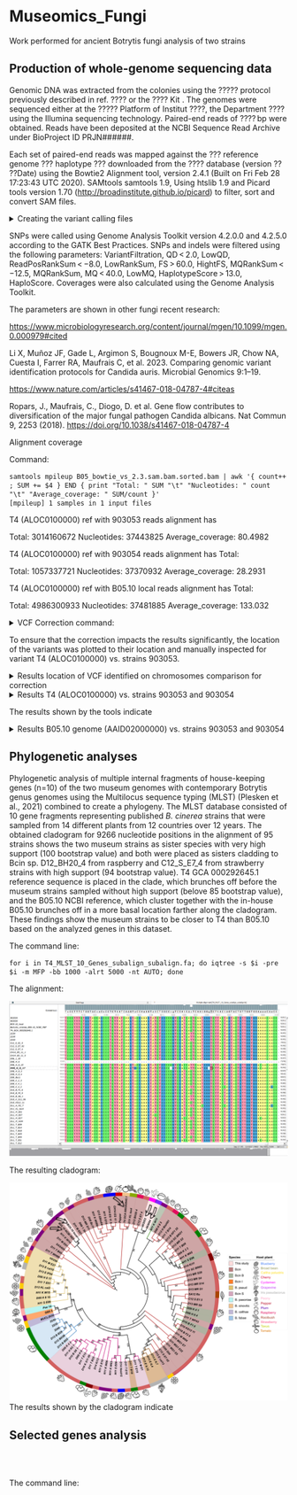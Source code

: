 # Museomics_Fungi
Work performed for ancient Botrytis fungi analysis of two strains

## Production of whole-genome sequencing data

Genomic DNA was extracted from the colonies using the ????? protocol previously described in ref. ???? or the ???? Kit . The genomes were sequenced either at the ????? Platform of Institut ????, the Department ???? using the Illumina sequencing technology. Paired-end reads of ???? bp were obtained. Reads have been deposited at the NCBI Sequence Read Archive under BioProject ID PRJN######.

Each set of paired-end reads was mapped against the ??? reference genome ??? haplotype ???  downloaded from the ???? database (version ?? ??Date) using the Bowtie2 Alignment tool, version 2.4.1 (Built on Fri Feb 28 17:23:43 UTC 2020). SAMtools samtools 1.9, Using htslib 1.9 and Picard tools version 1.70 (http://broadinstitute.github.io/picard) to filter, sort and convert SAM files. 



<details>
<summary>Creating the variant calling files</summary>



```
#!/usr/bin/


#MAPPING:
bowtie2-build B05_REF_normalized.fasta B05_REF_normalized.fasta;
#java -jar /root/Software/picard/build/libs/picard.jar  NormalizeFasta -I B05_REF.fasta -O B05_REF_normalized.fasta
#samtools faidx B05_REF_normalized.fasta
#java -jar /root/Software/picard/build/libs/picard.jar CreateSequenceDictionary -R /root/Desktop/Dagan_Fungi_reads/20210317_Re-Run/B05_REF_normalized.fasta -O /root/Desktop/Dagan_Fungi_reads/20210317_Re-Run/B05_REF_normalized.dict
bowtie2 -x B05_REF_normalized.fasta -U G2.4_S2_R1_001.fastq.gz.2.fq.gz,SAD_2.4_S8_R1_001.fastq.gz -S B05normalized_bowtie_vs_2.4.sam --no-unal -p 20;
bowtie2 -x B05_REF_normalized.fasta -U G2.3_S3_R1_001.fastq.gz.2.fq.gz,SAD_2.3_S9_R1_001.fastq.gz -S B05normalized_bowtie_vs_2.3.sam --no-unal -p 20;
bowtie2 -x B05_REF_normalized.fasta -U GBO5_S4_R1_001.fastq.gz.2.fq.gz,SAD_B05_S10_R1_001.fastq.gz -S B05normalized_bowtie_vs_GB05.sam --no-unal -p 20;
bowtie2 -x B05_REF_normalized.fasta -U G7B3_S5_R1_001.fastq.gz.2.fq.gz,SAD_7B3_S11_R1_001.fastq.gz -S B05normalized_bowtie_vs_7B.sam --no-unal -p 20;

#FORMAT SAM > BAM:
for i in B05normalized*.sam; do samtools view -S -b $i > $i.bam; samtools sort -@ 20 $i.bam -f $i.sorted.bam; samtools index $i.bam.sorted.bam; done
echo '\n';
echo '\n';
echo '\n';
#HaplotypeCaller(vcf):
for i in B05normalized*.sorted.bam;
do echo $i;
java -jar /root/Software/picard/build/libs/picard.jar ValidateSamFile -I $i -MODE SUMMARY;
java -jar /root/Software/picard/build/libs/picard.jar AddOrReplaceReadGroups -I $i -O $i.out.bam -RGID 4 -RGLB lib1 -RGPL illumina -RGPU unit1 -RGSM 20;
java -jar /root/Software/picard/build/libs/picard.jar ValidateSamFile -I $i.out.bam -MODE SUMMARY;
done
echo '\n';
echo '\n';
echo HaplotypeCaller;
echo '\n';
echo '\n';
for i in B05normalized*.out.bam; do samtools sort -@ 20 $i -f $i.sorted2.bam; samtools index $i.sorted2.bam;

/root/Software/gatk-4.2.0.0/gatk --java-options "-Xmx4g" HaplotypeCaller -R /root/Desktop/Dagan_Fungi_reads/20210317_Re-Run/B05_REF_normalized.fasta  -I $i.sorted2.bam -O /root/Desktop/Dagan_Fungi_reads/VCF_OUTPUT/$i.g.vcf.gz;
done

```
 </details>

SNPs were called using Genome Analysis Toolkit version 4.2.0.0 and 4.2.5.0 according to the GATK Best Practices. SNPs and indels were filtered using the following parameters: VariantFiltration, QD < 2.0, LowQD, ReadPosRankSum < −8.0, LowRankSum, FS > 60.0, HightFS, MQRankSum < −12.5, MQRankSum, MQ < 40.0, LowMQ, HaplotypeScore > 13.0, HaploScore. Coverages were also calculated using the Genome Analysis Toolkit.

The parameters are shown in other fungi recent research:

https://www.microbiologyresearch.org/content/journal/mgen/10.1099/mgen.0.000979#cited

Li X, Muñoz JF, Gade L, Argimon S, Bougnoux M-E, Bowers JR, Chow NA, Cuesta I, Farrer RA, Maufrais C, et al. 2023. Comparing genomic variant identification protocols for Candida auris. Microbial Genomics 9:1–19.

https://www.nature.com/articles/s41467-018-04787-4#citeas

Ropars, J., Maufrais, C., Diogo, D. et al. Gene flow contributes to diversification of the major fungal pathogen Candida albicans. Nat Commun 9, 2253 (2018). https://doi.org/10.1038/s41467-018-04787-4


Alignment coverage

Command:
```
samtools mpileup B05_bowtie_vs_2.3.sam.bam.sorted.bam | awk '{ count++ ; SUM += $4 } END { print "Total: " SUM "\t" "Nucleotides: " count "\t" "Average_coverage: " SUM/count }'
[mpileup] 1 samples in 1 input files
```

T4 (ALOC0100000) ref with 903053 reads alignment has 

Total: 3014160672       Nucleotides: 37443825   Average_coverage: 80.4982



T4 (ALOC0100000) ref with 903054 reads alignment has Total:

Total: 1057337721       Nucleotides: 37370932   Average_coverage: 28.2931


T4 (ALOC0100000) ref with B05.10 local reads alignment has Total:

Total: 4986300933       Nucleotides: 37481885   Average_coverage: 133.032


<details>
<summary>VCF Correction command:</summary>

```
gatk --java-options "-Xmx4g" VariantFiltration --reference T4_REF.fa --variant 054_T4.g.vcf.gz --filter-expression "QD < 2.0" --filter-name "SNP_QD" --filter-expression "FS > 60.0" --filter-name "SNP_FS" --filter-expression "SOR > 4.0" --filter-name "SNP_SOR" --filter-expression "MQ < 40.0" --filter-name "SNP_MQ" --filter-expression "MQRankSum < -12.5" --filter-name "SNP_MQRankSum" --filter-expression "ReadPosRankSum < -8.0" --filter-name "SNP_ReadPosRankSum" --output 054_T4.g.vcf.gz.RGsorted.HaplotypeCaller.all.snp.filtered.vcf.gz

gatk --java-options "-Xmx4g" SelectVariants --reference T4_REF.fa --variant 054_T4.g.vcf.gz.RGsorted.HaplotypeCaller.all.snp.filtered.vcf.gz -exclude-filtered --exclude-non-variants --output 054_T4.g.vcf.gz.RGsorted.HaplotypeCaller.all.snp.filtered.vcf.gz.pass.vcf.gz
Using GATK jar /usr/local/hurcs/gatk4/4.2.5.0/share/gatk4-4.2.5.0-0/gatk-package-4.2.5.0-local.jar

```
 </details>


To ensure that the correction impacts the results significantly, the location of the variants was plotted to their location and manually inspected for variant T4 (ALOC0100000) vs. strains 903053. 

<details>
<summary>Results location of VCF identified on chromosomes comparison for correction</summary>


```
Using Rplot https://www.bioinformatics.com.cn/plot_basic_SNP_density_by_CMplot_107_en

```

Plot of locations without correction:



Plot of locations with correction:

T4_vs_903054
![T4_vs_903054](https://github.com/KseniaJuravel/Ancient_Fungi/blob/main/VCF_output/T4_vs_903054/13f5f469b08a2ec5.png)

T4_vs_903053
![T4_vs_903053](https://github.com/KseniaJuravel/Ancient_Fungi/blob/main/VCF_output/T4_vs_903053/0b452b346e3a3e9c.png)

 </details>




<details>
<summary>Results T4 (ALOC0100000) vs. strains 903053 and 903054 </summary>

<details>
<summary>Tool #1 for VCF analysis - bcftools</summary>


Command:

```
bcftools stats                      054_T4.g.vcf.gz 053_T4.g.vcf.gz > joined_T4_2.3_vs_7B.stats.txt

plot-vcfstats                      joined_T4_2.3_vs_7B.stats.txt -p outdir_T4
```

Figure Total counts for indels and SNPs:

![](https://github.com/KseniaJuravel/Ancient_Fungi/blob/main/Figures%26Data/corrected_outdir_T4/venn_bars.snps.png)

More comparisons can be found in the folder. 


 </details>

 
<details>
<summary>Tool #2 for VCF analysis - vt peek</summary>


```
vt/vt peek 053_T4.g.vcf.gz.RGsorteer.all.snp.filtered.vcf.gz.pass.vcf.gz
peek v0.5

options:     input VCF file            053_T4.g.vcf.gz.RGsorteer.all.snp.filtered.vcf.gz.pass.vcf.gz


stats: no. of samples                     :          1
       no. of chromosomes                 :        118

       ========== Micro variants ==========

       no. of SNP                         :      67489
           2 alleles                      :           67484 (2.97) [50470/17014]
           3 alleles                      :               5 (0.67) [4/6]

       no. of INDEL                       :       3328
           2 alleles                      :            3312 (0.90) [1568/1744]
           3 alleles                      :              16 (0.23) [6/26]

       no. of SNP/INDEL                   :          5
           3 alleles                      :               5 (1.50) [3/2] (inf) [5/0]

       no. of micro variants              :      70822

       ++++++ Other useful categories +++++

        no. of complex substitutions      :          5
           3 alleles                      :               5 (1.50) [3/2] (inf) [5/0]


       ========= General summary ==========

       no. of VCF records                        :      70822
```

```
vt/vt peek 054_T4.g.vcf.gz.RGsorted.HaplotypeCaller.all.snp.filtered.vcf.gz.pass.vcf.gz
peek v0.5

options:     input VCF file            054_T4.g.vcf.gz.RGsorted.HaplotypeCaller.all.snp.filtered.vcf.gz.pass.vcf.gz


stats: no. of samples                     :          1
       no. of chromosomes                 :        118

       ========== Micro variants ==========

       no. of SNP                         :      89430
           2 alleles                      :           89424 (2.92) [66608/22816]
           3 alleles                      :               6 (0.33) [3/9]

       no. of INDEL                       :       4749
           2 alleles                      :            4724 (0.86) [2190/2534]
           3 alleles                      :              25 (0.79) [22/28]

       no. of SNP/INDEL                   :          1
           3 alleles                      :               1 (0.00) [0/1] (inf) [1/0]

       no. of micro variants              :      94180

       ++++++ Other useful categories +++++

        no. of complex substitutions      :          1
           3 alleles                      :               1 (0.00) [0/1] (inf) [1/0]


       ========= General summary ==========

       no. of VCF records                        :      94180
```

The following results represent the T4 (ALOC0100000) genome vs. the local B05 sequenced (1. no correction of parameters for the VCF output, 2. with correction):


```
(Not corrected HapplotypeCaller)
vt/vt peek B05_T4.g.vcf.gz
peek v0.5

options:     input VCF file            B05_T4.g.vcf.gz


stats: no. of samples                     :          1
       no. of chromosomes                 :        118

       ========== Micro variants ==========

       no. of SNP                         :     147695
           2 alleles                      :          147647 (2.66) [107267/40380]
           3 alleles                      :              48 (0.48) [31/65]

       no. of INDEL                       :      15900
           2 alleles                      :           15766 (0.90) [7475/8291]
           3 alleles                      :             134 (1.76) [171/97]

       no. of SNP/INDEL                   :         25
           3 alleles                      :              25 (0.92) [12/13] (1.00) [16/16]

       no. of micro variants              :     163620

       ++++++ Other useful categories +++++

        no. of complex substitutions      :         25
           3 alleles                      :              25 (0.92) [12/13] (1.00) [16/16]


       ========= General summary ==========

       no. of VCF records                        :     163620
```


```
(Corrected HapplotypeCaller)
vt/vt peek B05_T4.g.vcf.gz.RGsorted.HaplotypeCaller.all.snp.filtered.vcf.gz.pass.vcf.gz
peek v0.5

options:     input VCF file            B05_T4.g.vcf.gz.RGsorted.HaplotypeCaller.all.snp.filtered.vcf.gz.pass.vcf.gz


stats: no. of samples                     :          1
       no. of chromosomes                 :        117

       ========== Micro variants ==========

       no. of SNP                         :      83016
           2 alleles                      :           83010 (2.92) [61844/21166]
           3 alleles                      :               6 (0.50) [4/8]

       no. of INDEL                       :       4046
           2 alleles                      :            4027 (0.88) [1886/2141]
           3 alleles                      :              19 (0.90) [18/20]

       no. of micro variants              :      87062

       ++++++ Other useful categories +++++


       ========= General summary ==========

       no. of VCF records                        :      87062
```
 </details>


<details>
<summary>Results</summary>

```


```
 </details>
 </details>

 The results shown by the tools indicate


<details>
<summary>Results B05.10 genome (AAID02000000) vs. strains 903053 and 903054 </summary>

chromosomes

![](https://github.com/KseniaJuravel/Ancient_Fungi/blob/main/VCF_output/B05NCBI_vs_B05Local/8293d5a8309d2e5b.png)

<details>
<summary>Tool #1 for VCF analysis - bcftools</summary>


Command:

```


```
 </details>


<details>
<summary>Tool #2 for VCF analysis - vt peek</summary>


Command:

```


```
 </details>

The results shown by the tools indicate

 
 </details>



 ## Phylogenetic analyses

Phylogenetic analysis of multiple internal fragments of house-keeping genes (n=10) of the two
museum genomes with contemporary Botrytis genus genomes using the Multilocus sequence
typing (MLST) (Plesken et al., 2021) combined to create a phylogeny. The MLST database
consisted of 10 gene fragments representing published _B. cinerea_ strains that were sampled
from 14 different plants from 12 countries over 12 years.
The obtained cladogram for 9266 nucleotide positions in the alignment of 95 strains shows the two museum strains
as sister species with very high support (100 bootstrap value) 
and both were placed as sisters cladding to Bcin sp. D12_BH20_4 from 
raspberry and C12_S_E7_4 from strawberry strains with high support (94 bootstrap value). T4 GCA
000292645.1 reference sequence is placed in the clade, which brunches off before the museum
strains sampled without high support (belove 85 bootstrap value), and the B05.10 NCBI
reference, which cluster together with the in-house B05.10 brunches off in a more basal location
farther along the cladogram. These findings show the museum strains to be closer to T4 than
B05.10 based on the analyzed genes in this dataset.

The command line:

```
for i in T4_MLST_10_Genes_subalign_subalign.fa; do iqtree -s $i -pre $i -m MFP -bb 1000 -alrt 5000 -nt AUTO; done
```

The alignment:

![Aln](https://github.com/KseniaJuravel/Museomics_Fungi/blob/main/Phylogeny/Screenshot%202024-06-04%20102029.png)

The resulting cladogram:


![Tree](https://github.com/KseniaJuravel/Museomics_Fungi/blob/main/Phylogeny/Phylogeny.png)
The results shown by the cladogram indicate

## Selected genes analysis

<br>




</br>

The command line:

```


```

